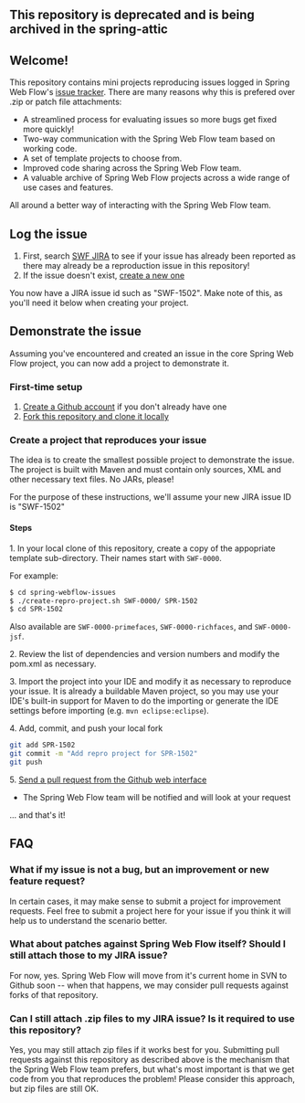 ## This repository is deprecated and is being archived in the spring-attic

## Welcome!

This repository contains mini projects reproducing issues logged in Spring Web Flow's [issue tracker](https://jira.springsource.org). There are many reasons why this is prefered over .zip or patch file attachments:

* A streamlined process for evaluating issues so more bugs get fixed more quickly!
* Two-way communication with the Spring Web Flow team based on working code.
* A set of template projects to choose from.
* Improved code sharing across the Spring Web Flow team.
* A valuable archive of Spring Web Flow projects across a wide range of use cases and features.

All around a better way of interacting with the Spring Web Flow team.


## Log the issue

1. First, search [SWF JIRA](https://jira.springframework.org/browse/SWF) to see if your issue has already been reported as there may already be a reproduction issue in this repository!
1. If the issue doesn't exist, [create a new one](https://jira.springsource.org/secure/CreateIssue!default.jspa)

You now have a JIRA issue id such as "SWF-1502". Make note of this, as you'll need it below when creating your project.


## Demonstrate the issue

Assuming you've encountered and created an issue in the core Spring Web Flow project, you can now add a project to demonstrate it. 

### First-time setup

1. [Create a Github account](https://github.com/signup/free) if you don't already have one
1. [Fork this repository and clone it locally](https://help.github.com/fork-a-repo/)

### Create a project that reproduces your issue

The idea is to create the smallest possible project to demonstrate the issue.  The project is built with Maven and must contain only sources, XML and other necessary text files. No JARs, please!

For the purpose of these instructions, we'll assume your new JIRA issue ID is "SWF-1502"

#### Steps

1\. In your local clone of this repository, create a copy of the appopriate template sub-directory. Their names start with `SWF-0000`.

For example:

```bash
$ cd spring-webflow-issues
$ ./create-repro-project.sh SWF-0000/ SPR-1502
$ cd SPR-1502
```

Also available are `SWF-0000-primefaces`, `SWF-0000-richfaces`, and `SWF-0000-jsf`.

2\. Review the list of dependencies and version numbers and modify the pom.xml as necessary.


3\. Import the project into your IDE and modify it as necessary to reproduce your issue. It is already a buildable Maven project, so you may use your IDE's built-in support for Maven to do the importing or generate the IDE settings before importing (e.g. `mvn eclipse:eclipse`).

4\. Add, commit, and push your local fork

```bash
git add SPR-1502
git commit -m "Add repro project for SPR-1502"
git push
```

5\. [Send a pull request from the Github web interface](https://help.github.com/send-pull-requests/)

* The Spring Web Flow team will be notified and will look at your request

... and that's it!

## FAQ

### What if my issue is not a bug, but an improvement or new feature request?

In certain cases, it may make sense to submit a project for improvement requests.  Feel free to submit a project here for your issue if you think it will help us to understand the scenario better.

### What about patches against Spring Web Flow itself? Should I still attach those to my JIRA issue?

For now, yes.  Spring Web Flow will move from it's current home in SVN to Github soon -- when that happens, we may consider pull requests against forks of that repository.

### Can I still attach .zip files to my JIRA issue?  Is it required to use this repository?

Yes, you may still attach zip files if it works best for you.  Submitting pull requests against this repository as described above is the mechanism that the Spring Web Flow team prefers, but what's most important is that we get code from you that reproduces the problem!  Please consider this approach, but zip files are still OK.

